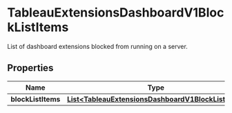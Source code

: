 

# TableauExtensionsDashboardV1BlockListItems

List of dashboard extensions blocked from running on a server.

## Properties

| Name | Type | Description | Notes |
|------------ | ------------- | ------------- | -------------|
|**blockListItems** | [**List&lt;TableauExtensionsDashboardV1BlockListItem&gt;**](TableauExtensionsDashboardV1BlockListItem.md) |  |  [optional] |



